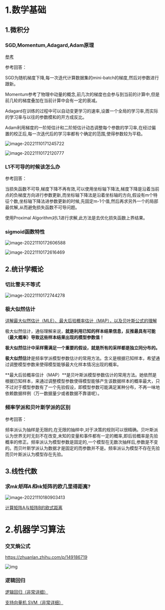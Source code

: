 # 1.数学基础

## 1.微积分

### SGD,Momentum,Adagard,Adam原理

[参考](https://zhuanlan.zhihu.com/p/32626442)

参考回答：

SGD为随机梯度下降,每一次迭代计算数据集的mini-batch的梯度,然后对参数进行跟新。

Momentum参考了物理中动量的概念,前几次的梯度也会参与到当前的计算中,但是前几轮的梯度叠加在当前计算中会有一定的衰减。

Adagard在训练的过程中可以自动变更学习的速率,设置一个全局的学习率,而实际的学习率与以往的参数模和的开方成反比。

Adam利用梯度的一阶矩估计和二阶矩估计动态调整每个参数的学习率,在经过偏置的校正后,每一次迭代后的学习率都有个确定的范围,使得参数较为平稳。

![image-20221110171245722](C:%5CUsers%5CASUS%5CAppData%5CRoaming%5CTypora%5Ctypora-user-images%5Cimage-20221110171245722.png)

![image-20221110172120777](C:%5CUsers%5CASUS%5CAppData%5CRoaming%5CTypora%5Ctypora-user-images%5Cimage-20221110172120777.png)



### L1不可导的时候该怎么办

参考回答：

当损失函数不可导,梯度下降不再有效,可以使用坐标轴下降法,梯度下降是沿着当前点的负梯度方向进行参数更新,而坐标轴下降法是沿着坐标轴的方向,假设有m个特征个数,坐标轴下降法进参数更新的时候,先固定m-1个值,然后再求另外一个的局部最优解,从而避免损失函数不可导问题。

使用Proximal Algorithm对L1进行求解,此方法是去优化损失函数上界结果。



### sigmoid函数特性

![image-20221110172606588](C:%5CUsers%5CASUS%5CAppData%5CRoaming%5CTypora%5Ctypora-user-images%5Cimage-20221110172606588.png)

![image-20221110172616469](C:%5CUsers%5CASUS%5CAppData%5CRoaming%5CTypora%5Ctypora-user-images%5Cimage-20221110172616469.png)





## 2.统计学概论

### 切比雪夫不等式

![image-20221110172744278](C:%5CUsers%5CASUS%5CAppData%5CRoaming%5CTypora%5Ctypora-user-images%5Cimage-20221110172744278.png)



### 极大似然估计

[详解最大似然估计（MLE）、最大后验概率估计（MAP），以及贝叶斯公式的理解](https://blog.csdn.net/u011508640/article/details/72815981)

极大似然估计，通俗理解来说，**就是利用已知的样本结果信息，反推最具有可能（最大概率）导致这些样本结果出现的模型参数值！**

**极大似然估计中采样需满足一个重要的假设，就是所有的采样都是独立同分布的。**

**极大似然估计**是频率学派模型参数估计的常用方法。含义是根据已知样本，希望通过调整模型参数来使得模型能够最大化样本情况出现的概率。

**最大后验概率估计（MAP）**是贝叶斯派模型参数估计的常用方法。她依然是根据已知样本，来通过调整模型参数使得模型能够产生该数据样本的概率最大，只不过对于模型参数有了一个先验假设，即模型参数可能满足某种分布，不再一味地依赖数据样例（万一数据量少或者数据不靠谱呢）。



### 频率学派和贝叶斯学派的区别

参考回答：

频率派认为抽样是无限的,在无限的抽样中,对于决策的规则可以很精确。贝叶斯派认为世界无时无刻不在改变,未知的变量和事件都有一定的概率,即后验概率是先验概率的修正。频率派认为模型参数是固定的,一个模型在无数次抽样后,参数是不变的。而贝叶斯学派认为数据才是固定的而参数并不是。频率派认为模型不存在先验而贝叶斯派认为模型存在先验。



## 3.线性代数

### 求m*k矩阵A和n*k矩阵的欧几里得距离?

![image-20221110180903413](C:%5CUsers%5CASUS%5CAppData%5CRoaming%5CTypora%5Ctypora-user-images%5Cimage-20221110180903413.png)

[计算矩阵A与矩阵B的欧式距离](https://blog.csdn.net/Autism_/article/details/88360483)



# 2.机器学习算法

### 交叉熵公式

https://zhuanlan.zhihu.com/p/149186719

![img](https://pic3.zhimg.com/v2-eb0942fe8ab442af55d7fb01cc142efa_r.jpg)



### 逻辑回归

[逻辑回归（非常详细）](https://zhuanlan.zhihu.com/p/74874291)

[支持向量机 SVM（非常详细）](https://zhuanlan.zhihu.com/p/77750026)